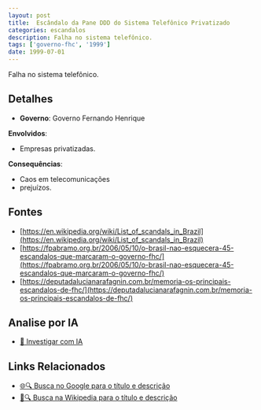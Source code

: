 ```yaml
---
layout: post
title:  Escândalo da Pane DDD do Sistema Telefônico Privatizado
categories: escandalos
description: Falha no sistema telefônico.
tags: ['governo-fhc', '1999']
date: 1999-07-01
---
```


Falha no sistema telefônico.

## Detalhes
- **Governo**: Governo Fernando Henrique

**Envolvidos**:
- Empresas privatizadas.


**Consequências**:
- Caos em telecomunicações
- prejuízos.


## Fontes
- [https://en.wikipedia.org/wiki/List_of_scandals_in_Brazil](https://en.wikipedia.org/wiki/List_of_scandals_in_Brazil)
- [https://fpabramo.org.br/2006/05/10/o-brasil-nao-esquecera-45-escandalos-que-marcaram-o-governo-fhc/](https://fpabramo.org.br/2006/05/10/o-brasil-nao-esquecera-45-escandalos-que-marcaram-o-governo-fhc/)
- [https://deputadalucianarafagnin.com.br/memoria-os-principais-escandalos-de-fhc/](https://deputadalucianarafagnin.com.br/memoria-os-principais-escandalos-de-fhc/)


## Analise por IA
- [🤖 Investigar com IA](https://www.perplexity.ai/search?q=Esc%C3%A2ndalo%20da%20Pane%20DDD%20do%20Sistema%20Telef%C3%B4nico%20Privatizado%20Falha%20no%20sistema%20telef%C3%B4nico.%20Governo%20Fernando%20Henrique)

## Links Relacionados
- [🌐🔍 Busca no Google para o título e descrição](https://www.google.com/search?q=Esc%C3%A2ndalo%20da%20Pane%20DDD%20do%20Sistema%20Telef%C3%B4nico%20Privatizado%20Falha%20no%20sistema%20telef%C3%B4nico.%20Governo%20Fernando%20Henrique)
- [📖🔍 Busca na Wikipedia para o título e descrição](https://pt.wikipedia.org/w/index.php?search=Esc%C3%A2ndalo%20da%20Pane%20DDD%20do%20Sistema%20Telef%C3%B4nico%20Privatizado%20Falha%20no%20sistema%20telef%C3%B4nico.%20Governo%20Fernando%20Henrique)

